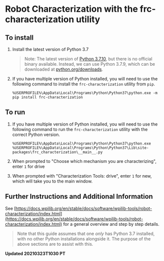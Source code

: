 # Robot Characterization with the frc-characterization utility

## To install

1. Install the latest version of Python 3.7
    > Note: The latest version of [Python 3.7.10](https://www.python.org/downloads/release/python-3710/), but there is no official binary available.  Instead, we can use Python 3.7.9, which can be downloaded at [python.org/downloads](https://www.python.org/downloads/release/python-379/).

2. If you have multiple version of Python installed, you will need to use the following command to install the `frc-characterization` utility from `pip`.

    ```CMD
    %USERPROFILE%\AppData\Local\Programs\Python\Python37\python.exe -m pip install frc-characterization
    ```

## To run

1. If you have multiple version of Python installed, you will need to use the following command to run the `frc-characterization` utility with the correct Python version.

   ```CMD
   %USERPROFILE%\AppData\Local\Programs\Python\Python37\python.exe %USERPROFILE%\AppData\Local\Programs\Python\Python37\Lib\site-packages\frc_characterization\__main__.py
   ```

2. When prompted to "Choose which mechanism you are characterizing", enter `1` for drive

3. When prompted with "Characterization Tools: drive", enter `1` for new, which will take you to the main window.

## Further Instructions and Additional Information

See [https://docs.wpilib.org/en/stable/docs/software/wpilib-tools/robot-characterization/index.html](https://docs.wpilib.org/en/stable/docs/software/wpilib-tools/robot-characterization/index.html) for a general overview and step by step details.
> Note that this guide assumes that one _only_ has Python 3.7 installed, with no other Python installations alongside it.  The purpose of the above sections are to assist with this.

__Updated 20210323T1030 PT__
